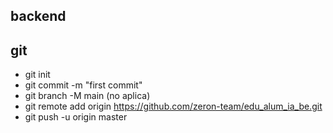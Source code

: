 ## backend

## git

- git init
- git commit -m "first commit"
- git branch -M main (no aplica)
- git remote add origin https://github.com/zeron-team/edu_alum_ia_be.git
- git push -u origin master